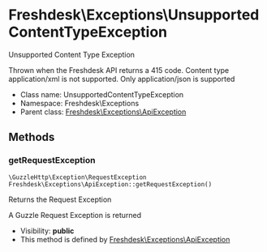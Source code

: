 Freshdesk\Exceptions\UnsupportedContentTypeException
===============

Unsupported Content Type Exception

Thrown when the Freshdesk API returns a 415 code. Content type application/xml is not supported.
Only application/json is supported


* Class name: UnsupportedContentTypeException
* Namespace: Freshdesk\Exceptions
* Parent class: [Freshdesk\Exceptions\ApiException](Freshdesk-Exceptions-ApiException.md)







Methods
-------


### getRequestException

    \GuzzleHttp\Exception\RequestException Freshdesk\Exceptions\ApiException::getRequestException()

Returns the Request Exception

A Guzzle Request Exception is returned

* Visibility: **public**
* This method is defined by [Freshdesk\Exceptions\ApiException](Freshdesk-Exceptions-ApiException.md)



